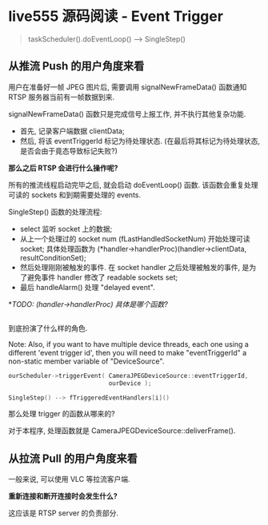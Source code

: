 # live555 源码阅读 - Event Trigger  

> taskScheduler().doEventLoop() --> SingleStep()  

## 从推流 Push 的用户角度来看  

用户在准备好一帧 JPEG 图片后, 需要调用 signalNewFrameData() 函数通知 RTSP 服务器当前有一帧数据到来.   

signalNewFrameData() 函数只是完成信号上报工作, 并不执行其他复杂功能.  

- 首先, 记录客户端数据 clientData;  
- 然后, 将该 eventTriggerId 标记为待处理状态. (在最后将其标记为待处理状态, 是否会由于竟态导致标记失败?)  

**那么之后 RTSP 会进行什么操作呢?**  

所有的推流线程启动完毕之后, 就会启动 doEventLoop() 函数. 该函数会重复处理可读的 sockets 和到期需要处理的 events.  

SingleStep() 函数的处理流程:  

- select 监听 socket 上的数据;   
- 从上一个处理过的 socket num (fLastHandledSocketNum) 开始处理可读 socket; 具体处理函数为 (*handler->handlerProc)(handler->clientData, resultConditionSet);
- 然后处理刚刚被触发的事件. 在 socket handler 之后处理被触发的事件, 是为了避免事件 handler 修改了 readable sockets set;  
- 最后 handleAlarm() 处理 "delayed event".  

**TODO: (*handler->handlerProc) 具体是哪个函数?**

```cpp


```




到底扮演了什么样的角色.   

Note: Also, if you want to have  multiple device threads, each one using a different 'event trigger id', then you will need to make "eventTriggerId" a non-static member variable of "DeviceSource".  

```cpp
ourScheduler->triggerEvent( CameraJPEGDeviceSource::eventTriggerId, 
                            ourDevice );

SingleStep() --> fTriggeredEventHandlers[i]()
```

那么处理 trigger 的函数从哪来的?   

对于本程序, 处理函数就是 CameraJPEGDeviceSource::deliverFrame().  



## 从拉流 Pull 的用户角度来看  

一般来说, 可以使用 VLC 等拉流客户端.  

**重新连接和断开连接时会发生什么?**  

这应该是 RTSP server 的负责部分.  


